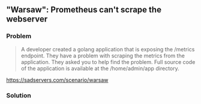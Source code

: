 ## "Warsaw": Prometheus can't scrape the webserver

### Problem

> A developer created a golang application that is exposing the /metrics endpoint. They have a problem with scraping the metrics from the application. They asked you to help find the problem. Full source code of the application is available at the /home/admin/app directory.

https://sadservers.com/scenario/warsaw

### Solution

